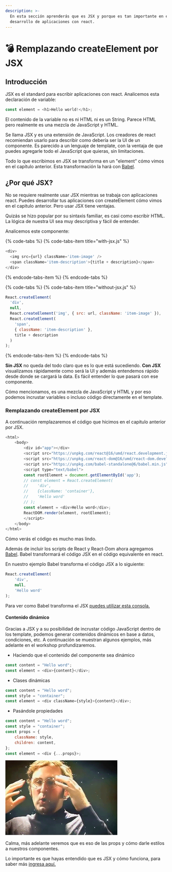 ```yaml
---
description: >-
  En esta sección aprenderás que es JSX y porque es tan importante en el
  desarrollo de aplicaciones con react.
---
```


# 💣 Remplazando createElement por JSX

## Introducción

JSX es el standard para escribir aplicaciones con react. Analicemos esta declaración de variable:

```javascript
const element = <h1>Hello world!</h1>;
```

El contenido de la variable no es ni HTML ni es un String. Parece HTML pero realmente es una mezcla de JavaScript y HTML. 

Se llama JSX y es una extensión de JavaScript. Los creadores de react recomiendan usarlo para describir como debería ser la UI de un componente. Es parecido a un lenguaje de template, con la ventaja de que puedes agregarle todo el JavaScript que quieras, sin limitaciones.

Todo lo que escribimos en JSX se transforma en un "element" cómo vimos en el capítulo anterior. Esta transformación la hará con [Babel](https://babeljs.io/).

## ¿Por qué JSX?

No se requiere realmente usar JSX mientras se trabaja con aplicaciones react. Puedes desarrollar tus aplicaciones con createElement cómo vimos en el capitulo anterior. Pero usar JSX tiene ventajas.

Quizás se hizo popular por su sintaxis familiar, es casi como escribir HTML. La lógica de nuestra UI sea muy descriptiva y fácil de entender.

Analicemos este componente:

{% code-tabs %}
{% code-tabs-item title="with-jsx.js" %}
```javascript
<div>
  <img src={url} className='item-image' />
  <span className='item-description'>{title + description}</span>
</div>
```
{% endcode-tabs-item %}
{% endcode-tabs %}

{% code-tabs %}
{% code-tabs-item title="without-jsx.js" %}
```javascript
React.createElement(
  'div',
  null,
  React.createElement('img', { src: url, className: 'item-image' }),
  React.createElement(
    'span',
    { className: 'item-description' },
    title + description
  )
);
```
{% endcode-tabs-item %}
{% endcode-tabs %}

**Sin JSX** no queda del todo claro que es lo que está sucediendo. **Con JSX** visualizamos rápidamente como será la UI y además entendemos rápido desde donde se cargará la data. Es fácil entender lo que pasará con ese componente.

Cómo mencionamos, es una mezcla de JavaScript y HTML y por eso podemos incrustar variables o incluso código directamente en el template.

### Remplazando createElement por JSX

A continuación remplazaremos el código que hicimos en el capitulo anterior por JSX.

```javascript
<html>
    <body>
        <div id="app"></div>
        <script src="https://unpkg.com/react@16/umd/react.development.js"></script>
        <script src="https://unpkg.com/react-dom@16/umd/react-dom.development.js"></script>
        <script src="https://unpkg.com/babel-standalone@6/babel.min.js"></script>
        <script type="text/babel">
        const rootElement = document.getElementById('app');
        // const element = React.createElement(
        //    'div',
        //    {className: 'container'},
        //    'Hello word'
        // );
        const element = <div>Hello word</div>;
        ReactDOM.render(element, rootElement);
        </script>
    </body>
</html>
```

Cómo verás el código es mucho mas lindo. 

Además de incluir los scripts de React y React-Dom ahora agregamos [Babel](https://babeljs.io/). Babel transformará el código JSX en el código equivalente en react.

En nuestro ejemplo Babel transforma el código JSX a lo siguiente:

```javascript
React.createElement(
    'div',
    null,
    'Hello word'
);
```

Para ver como Babel transforma el JSX [puedes utilizar esta consola.](https://babeljs.io/repl/#?babili=false&browsers=&build=&builtIns=false&code_lz=DwEwlgbgfAtgpgOwM4EMBWdgHpzSA&debug=false&forceAllTransforms=false&shippedProposals=false&circleciRepo=&evaluate=false&fileSize=false&lineWrap=true&presets=es2015%2Creact%2Cstage-2&prettier=false&targets=&version=6.26.0&envVersion=)

#### Contenido dinámico

Gracias a JSX y a su posibilidad de incrustar código JavaScript dentro de los template, podemos generar contenidos dinámicos en base a datos, condiciones, etc. A continuación se muestran algunos ejemplos, más adelante en el workshop profundizaremos.

* Haciendo que el contenido del componente sea dinámico

```javascript
const content = "Hello word";
const element = <div>{content}</div>;
```

* Clases dinámicas

```javascript
const content = "Hello word";
const style = "container";
const element = <div className={style}>{content}</div>;
```

* Pasándole propiedades

```javascript
const content = "Hello word";
const style = "container";
const props = {
    className: style,
    children: content,
};
const element = <div {...props}>;
```

![boom](.gitbook/assets/image.png)

Calma, más adelante veremos que es eso de las props y cómo darle estilos a nuestros componentes. 

Lo importante es que hayas entendido que es JSX y cómo funciona, para saber más [ingresa aquí.](https://reactjs.org/docs/introducing-jsx.html)



